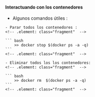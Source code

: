 ####  Interactuando con los contenedores

- Algunos comandos útiles :
<!-- .element: class="fragment"  -->

    - Parar todos los contenedores :
    <!-- .element: class="fragment"  -->

    ``` bash
        >> docker stop $(docker ps -a -q)
    ```
    <!-- .element: class="fragment"  -->

    - Eliminar todos los los contenedores:
    <!-- .element: class="fragment"  -->

    ``` bash
        >> docker rm  $(docker ps -a -q)
    ```
    <!-- .element: class="fragment"  -->
